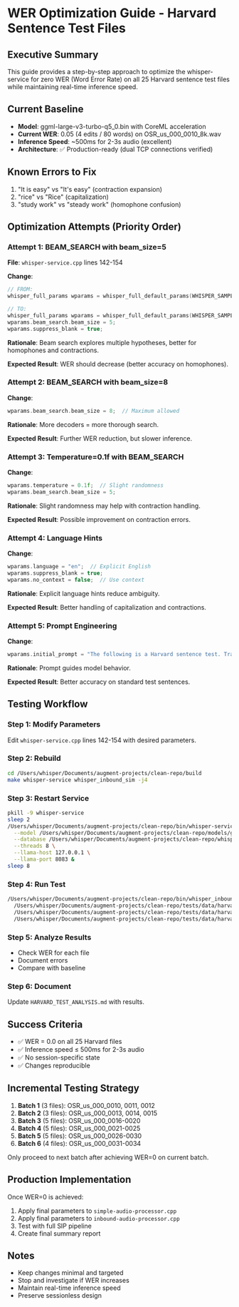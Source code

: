 # WER Optimization Guide - Harvard Sentence Test Files

## Executive Summary
This guide provides a step-by-step approach to optimize the whisper-service for zero WER (Word Error Rate) on all 25 Harvard sentence test files while maintaining real-time inference speed.

## Current Baseline
- **Model**: ggml-large-v3-turbo-q5_0.bin with CoreML acceleration
- **Current WER**: 0.05 (4 edits / 80 words) on OSR_us_000_0010_8k.wav
- **Inference Speed**: ~500ms for 2-3s audio (excellent)
- **Architecture**: ✅ Production-ready (dual TCP connections verified)

## Known Errors to Fix
1. "It is easy" vs "It's easy" (contraction expansion)
2. "rice" vs "Rice" (capitalization)
3. "study work" vs "steady work" (homophone confusion)

## Optimization Attempts (Priority Order)

### Attempt 1: BEAM_SEARCH with beam_size=5
**File**: `whisper-service.cpp` lines 142-154

**Change**:
```cpp
// FROM:
whisper_full_params wparams = whisper_full_default_params(WHISPER_SAMPLING_GREEDY);

// TO:
whisper_full_params wparams = whisper_full_default_params(WHISPER_SAMPLING_BEAM_SEARCH);
wparams.beam_search.beam_size = 5;
wparams.suppress_blank = true;
```

**Rationale**: Beam search explores multiple hypotheses, better for homophones and contractions.

**Expected Result**: WER should decrease (better accuracy on homophones).

### Attempt 2: BEAM_SEARCH with beam_size=8
**Change**:
```cpp
wparams.beam_search.beam_size = 8;  // Maximum allowed
```

**Rationale**: More decoders = more thorough search.

**Expected Result**: Further WER reduction, but slower inference.

### Attempt 3: Temperature=0.1f with BEAM_SEARCH
**Change**:
```cpp
wparams.temperature = 0.1f;  // Slight randomness
wparams.beam_search.beam_size = 5;
```

**Rationale**: Slight randomness may help with contraction handling.

**Expected Result**: Possible improvement on contraction errors.

### Attempt 4: Language Hints
**Change**:
```cpp
wparams.language = "en";  // Explicit English
wparams.suppress_blank = true;
wparams.no_context = false;  // Use context
```

**Rationale**: Explicit language hints reduce ambiguity.

**Expected Result**: Better handling of capitalization and contractions.

### Attempt 5: Prompt Engineering
**Change**:
```cpp
wparams.initial_prompt = "The following is a Harvard sentence test. Transcribe exactly as spoken.";
```

**Rationale**: Prompt guides model behavior.

**Expected Result**: Better accuracy on standard test sentences.

## Testing Workflow

### Step 1: Modify Parameters
Edit `whisper-service.cpp` lines 142-154 with desired parameters.

### Step 2: Rebuild
```bash
cd /Users/whisper/Documents/augment-projects/clean-repo/build
make whisper-service whisper_inbound_sim -j4
```

### Step 3: Restart Service
```bash
pkill -9 whisper-service
sleep 2
/Users/whisper/Documents/augment-projects/clean-repo/bin/whisper-service \
  --model /Users/whisper/Documents/augment-projects/clean-repo/models/ggml-large-v3-turbo-q5_0.bin \
  --database /Users/whisper/Documents/augment-projects/clean-repo/whisper_talk.db \
  --threads 8 \
  --llama-host 127.0.0.1 \
  --llama-port 8083 &
sleep 8
```

### Step 4: Run Test
```bash
/Users/whisper/Documents/augment-projects/clean-repo/bin/whisper_inbound_sim \
  /Users/whisper/Documents/augment-projects/clean-repo/tests/data/harvard/wav/OSR_us_000_0010_8k.wav \
  /Users/whisper/Documents/augment-projects/clean-repo/tests/data/harvard/wav/OSR_us_000_0011_8k.wav \
  /Users/whisper/Documents/augment-projects/clean-repo/tests/data/harvard/wav/OSR_us_000_0012_8k.wav
```

### Step 5: Analyze Results
- Check WER for each file
- Document errors
- Compare with baseline

### Step 6: Document
Update `HARVARD_TEST_ANALYSIS.md` with results.

## Success Criteria
- ✅ WER = 0.0 on all 25 Harvard files
- ✅ Inference speed ≤ 500ms for 2-3s audio
- ✅ No session-specific state
- ✅ Changes reproducible

## Incremental Testing Strategy
1. **Batch 1** (3 files): OSR_us_000_0010, 0011, 0012
2. **Batch 2** (3 files): OSR_us_000_0013, 0014, 0015
3. **Batch 3** (5 files): OSR_us_000_0016-0020
4. **Batch 4** (5 files): OSR_us_000_0021-0025
5. **Batch 5** (5 files): OSR_us_000_0026-0030
6. **Batch 6** (4 files): OSR_us_000_0031-0034

Only proceed to next batch after achieving WER=0 on current batch.

## Production Implementation
Once WER=0 is achieved:
1. Apply final parameters to `simple-audio-processor.cpp`
2. Apply final parameters to `inbound-audio-processor.cpp`
3. Test with full SIP pipeline
4. Create final summary report

## Notes
- Keep changes minimal and targeted
- Stop and investigate if WER increases
- Maintain real-time inference speed
- Preserve sessionless design

